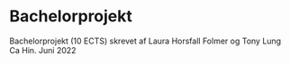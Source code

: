 # Bachelorprojekt

Bachelorprojekt (10 ECTS) skrevet af Laura Horsfall Folmer og Tony Lung Ca Hin.
Juni 2022
